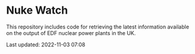 # Nuke Watch

This repository includes code for retrieving the latest information available on the output of EDF nuclear power plants in the UK.

Last updated: 2022-11-03 07:08